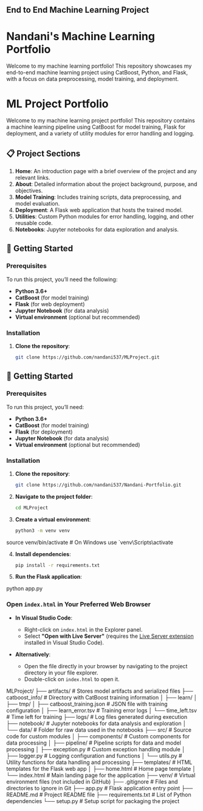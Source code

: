 ## End to End Machine Learning Project
# Nandani's Machine Learning Portfolio

Welcome to my machine learning portfolio! This repository showcases my end-to-end machine learning project using CatBoost, Python, and Flask, with a focus on data preprocessing, model training, and deployment.

# ML Project Portfolio

Welcome to my machine learning project portfolio! This repository contains a machine learning pipeline using CatBoost for model training, Flask for deployment, and a variety of utility modules for error handling and logging.

## 📋 Project Sections

1. **Home**: An introduction page with a brief overview of the project and any relevant links.
2. **About**: Detailed information about the project background, purpose, and objectives.
3. **Model Training**: Includes training scripts, data preprocessing, and model evaluation.
4. **Deployment**: A Flask web application that hosts the trained model.
5. **Utilities**: Custom Python modules for error handling, logging, and other reusable code.
6. **Notebooks**: Jupyter notebooks for data exploration and analysis.

## 🚀 Getting Started

### Prerequisites

To run this project, you’ll need the following:

- **Python 3.6+**
- **CatBoost** (for model training)
- **Flask** (for web deployment)
- **Jupyter Notebook** (for data analysis)
- **Virtual environment** (optional but recommended)

### Installation

1. **Clone the repository**:

   ```bash
   git clone https://github.com/nandani537/MLProject.git


## 🚀 Getting Started

### Prerequisites

To run this project, you’ll need:

- **Python 3.6+**
- **CatBoost** (for model training)
- **Flask** (for deployment)
- **Jupyter Notebook** (for data analysis)
- **Virtual environment** (optional but recommended)

### Installation

1. **Clone the repository**:

   ```bash
   git clone https://github.com/nandani537/Nandani-Portfolio.git

2. **Navigate to the project folder**:

   ```bash
   cd MLProject

3. **Create a virtual environment**:

   ```bash
   python3 -m venv venv
  source venv/bin/activate  # On Windows use `venv\Scripts\activate

4. **Install dependencies**:

   ```bash
   pip install -r requirements.txt

5. **Run the Flask application**:

  python app.py

  ### Open `index.html` in Your Preferred Web Browser

- **In Visual Studio Code**: 
  - Right-click on `index.html` in the Explorer panel.
  - Select **"Open with Live Server"** (requires the [Live Server extension](https://marketplace.visualstudio.com/items?itemName=ritwickdey.LiveServer) installed in Visual Studio Code).
  
- **Alternatively**: 
  - Open the file directly in your browser by navigating to the project directory in your file explorer.
  - Double-click on `index.html` to open it.



MLProject/
├── artifacts/                    # Stores model artifacts and serialized files
├── catboost_info/                # Directory with CatBoost training information
│   ├── learn/
│   ├── tmp/
│   ├── catboost_training.json    # JSON file with training configuration
│   ├── learn_error.tsv           # Training error logs
│   └── time_left.tsv             # Time left for training
├── logs/                         # Log files generated during execution
├── notebook/                     # Jupyter notebooks for data analysis and exploration
│   └── data/                     # Folder for raw data used in the notebooks
├── src/                          # Source code for custom modules
│   ├── components/               # Custom components for data processing
│   ├── pipeline/                 # Pipeline scripts for data and model processing
│   ├── exception.py              # Custom exception handling module
│   ├── logger.py                 # Logging configuration and functions
│   └── utils.py                  # Utility functions for data handling and processing
├── templates/                    # HTML templates for the Flask web app
│   ├── home.html                 # Home page template
│   └── index.html                # Main landing page for the application
├── venv/                         # Virtual environment files (not included in GitHub)
├── .gitignore                    # Files and directories to ignore in Git
├── app.py                        # Flask application entry point
├── README.md                     # Project README file
├── requirements.txt              # List of Python dependencies
└── setup.py                      # Setup script for packaging the project

